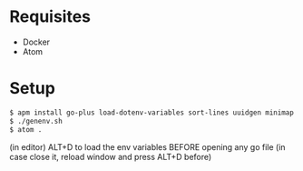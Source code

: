 Requisites
===

- Docker
- Atom

Setup
===

```bash
$ apm install go-plus load-dotenv-variables sort-lines uuidgen minimap atom-material-syntax atom-material-ui file-icons
$ ./genenv.sh
$ atom .
```

(in editor) ALT+D to load the env variables BEFORE opening any go file (in case close it, reload window and press ALT+D before)
